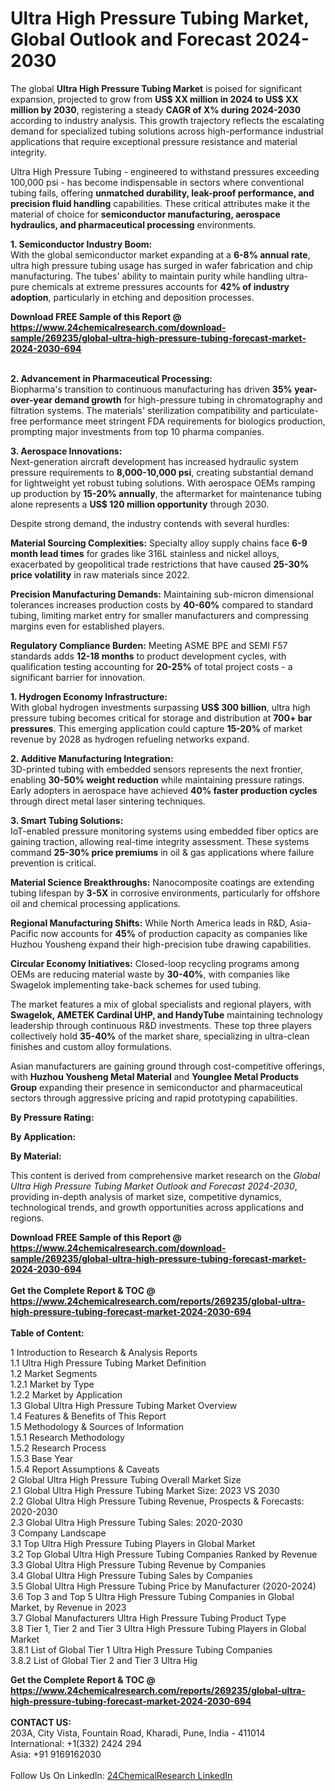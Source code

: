 <h1>Ultra High Pressure Tubing Market, Global Outlook and Forecast 2024-2030</h1><p>The global <strong>Ultra High Pressure Tubing Market</strong> is poised for significant expansion, projected to grow from <strong>US$ XX million in 2024 to US$ XX million by 2030</strong>, registering a steady <strong>CAGR of X% during 2024-2030</strong> according to industry analysis. This growth trajectory reflects the escalating demand for specialized tubing solutions across high-performance industrial applications that require exceptional pressure resistance and material integrity.</p><p>Ultra High Pressure Tubing - engineered to withstand pressures exceeding 100,000 psi - has become indispensable in sectors where conventional tubing fails, offering <strong>unmatched durability, leak-proof performance, and precision fluid handling</strong> capabilities. These critical attributes make it the material of choice for <strong>semiconductor manufacturing, aerospace hydraulics, and pharmaceutical processing</strong> environments.</p><p><strong>1. Semiconductor Industry Boom:</strong><br>
With the global semiconductor market expanding at a <strong>6-8% annual rate</strong>, ultra high pressure tubing usage has surged in wafer fabrication and chip manufacturing. The tubes' ability to maintain purity while handling ultra-pure chemicals at extreme pressures accounts for <strong>42% of industry adoption</strong>, particularly in etching and deposition processes.</p><div><b>Download FREE Sample of this Report @ 
            <a href="https://www.24chemicalresearch.com/download-sample/269235/global-ultra-high-pressure-tubing-forecast-market-2024-2030-694">
            https://www.24chemicalresearch.com/download-sample/269235/global-ultra-high-pressure-tubing-forecast-market-2024-2030-694</a></b></div><br><p><strong>2. Advancement in Pharmaceutical Processing:</strong><br>
Biopharma's transition to continuous manufacturing has driven <strong>35% year-over-year demand growth</strong> for high-pressure tubing in chromatography and filtration systems. The materials' sterilization compatibility and particulate-free performance meet stringent FDA requirements for biologics production, prompting major investments from top 10 pharma companies.</p><p><strong>3. Aerospace Innovations:</strong><br>
Next-generation aircraft development has increased hydraulic system pressure requirements to <strong>8,000-10,000 psi</strong>, creating substantial demand for lightweight yet robust tubing solutions. With aerospace OEMs ramping up production by <strong>15-20% annually</strong>, the aftermarket for maintenance tubing alone represents a <strong>US$ 120 million opportunity</strong> through 2030.</p><p>Despite strong demand, the industry contends with several hurdles:</p><p><strong>Material Sourcing Complexities:</strong> Specialty alloy supply chains face <strong>6-9 month lead times</strong> for grades like 316L stainless and nickel alloys, exacerbated by geopolitical trade restrictions that have caused <strong>25-30% price volatility</strong> in raw materials since 2022.</p><p><strong>Precision Manufacturing Demands:</strong> Maintaining sub-micron dimensional tolerances increases production costs by <strong>40-60%</strong> compared to standard tubing, limiting market entry for smaller manufacturers and compressing margins even for established players.</p><p><strong>Regulatory Compliance Burden:</strong> Meeting ASME BPE and SEMI F57 standards adds <strong>12-18 months</strong> to product development cycles, with qualification testing accounting for <strong>20-25%</strong> of total project costs - a significant barrier for innovation.</p><p><strong>1. Hydrogen Economy Infrastructure:</strong><br>
With global hydrogen investments surpassing <strong>US$ 300 billion</strong>, ultra high pressure tubing becomes critical for storage and distribution at <strong>700+ bar pressures</strong>. This emerging application could capture <strong>15-20%</strong> of market revenue by 2028 as hydrogen refueling networks expand.</p><p><strong>2. Additive Manufacturing Integration:</strong><br>
3D-printed tubing with embedded sensors represents the next frontier, enabling <strong>30-50% weight reduction</strong> while maintaining pressure ratings. Early adopters in aerospace have achieved <strong>40% faster production cycles</strong> through direct metal laser sintering techniques.</p><p><strong>3. Smart Tubing Solutions:</strong><br>
IoT-enabled pressure monitoring systems using embedded fiber optics are gaining traction, allowing real-time integrity assessment. These systems command <strong>25-30% price premiums</strong> in oil &amp; gas applications where failure prevention is critical.</p><p><strong>Material Science Breakthroughs:</strong> Nanocomposite coatings are extending tubing lifespan by <strong>3-5X</strong> in corrosive environments, particularly for offshore oil and chemical processing applications.</p><p><strong>Regional Manufacturing Shifts:</strong> While North America leads in R&amp;D, Asia-Pacific now accounts for <strong>45%</strong> of production capacity as companies like Huzhou Yousheng expand their high-precision tube drawing capabilities.</p><p><strong>Circular Economy Initiatives:</strong> Closed-loop recycling programs among OEMs are reducing material waste by <strong>30-40%</strong>, with companies like Swagelok implementing take-back schemes for used tubing.</p><p>The market features a mix of global specialists and regional players, with <strong>Swagelok, AMETEK Cardinal UHP, and HandyTube</strong> maintaining technology leadership through continuous R&amp;D investments. These top three players collectively hold <strong>35-40%</strong> of the market share, specializing in ultra-clean finishes and custom alloy formulations.</p><p>Asian manufacturers are gaining ground through cost-competitive offerings, with <strong>Huzhou Yousheng Metal Material</strong> and <strong>Younglee Metal Products Group</strong> expanding their presence in semiconductor and pharmaceutical sectors through aggressive pricing and rapid prototyping capabilities.</p><p><strong>By Pressure Rating:</strong></p><p><strong>By Application:</strong></p><p><strong>By Material:</strong></p><p>This content is derived from comprehensive market research on the <em>Global Ultra High Pressure Tubing Market Outlook and Forecast 2024-2030</em>, providing in-depth analysis of market size, competitive dynamics, technological trends, and growth opportunities across applications and regions.</p><div><b>Download FREE Sample of this Report @ 
            <a href="https://www.24chemicalresearch.com/download-sample/269235/global-ultra-high-pressure-tubing-forecast-market-2024-2030-694">
            https://www.24chemicalresearch.com/download-sample/269235/global-ultra-high-pressure-tubing-forecast-market-2024-2030-694</a></b></div><br><div><b>Get the Complete Report & TOC @ 
            <a href="https://www.24chemicalresearch.com/reports/269235/global-ultra-high-pressure-tubing-forecast-market-2024-2030-694">
            https://www.24chemicalresearch.com/reports/269235/global-ultra-high-pressure-tubing-forecast-market-2024-2030-694</a></b></div><br>
            <b>Table of Content:</b><p>1 Introduction to Research & Analysis Reports<br />
    1.1 Ultra High Pressure Tubing Market Definition<br />
    1.2 Market Segments<br />
        1.2.1 Market by Type<br />
        1.2.2 Market by Application<br />
    1.3 Global Ultra High Pressure Tubing Market Overview<br />
    1.4 Features & Benefits of This Report<br />
    1.5 Methodology & Sources of Information<br />
        1.5.1 Research Methodology<br />
        1.5.2 Research Process<br />
        1.5.3 Base Year<br />
        1.5.4 Report Assumptions & Caveats<br />
2 Global Ultra High Pressure Tubing Overall Market Size<br />
    2.1 Global Ultra High Pressure Tubing Market Size: 2023 VS 2030<br />
    2.2 Global Ultra High Pressure Tubing Revenue, Prospects & Forecasts: 2020-2030<br />
    2.3 Global Ultra High Pressure Tubing Sales: 2020-2030<br />
3 Company Landscape<br />
    3.1 Top Ultra High Pressure Tubing Players in Global Market<br />
    3.2 Top Global Ultra High Pressure Tubing Companies Ranked by Revenue<br />
    3.3 Global Ultra High Pressure Tubing Revenue by Companies<br />
    3.4 Global Ultra High Pressure Tubing Sales by Companies<br />
    3.5 Global Ultra High Pressure Tubing Price by Manufacturer (2020-2024)<br />
    3.6 Top 3 and Top 5 Ultra High Pressure Tubing Companies in Global Market, by Revenue in 2023<br />
    3.7 Global Manufacturers Ultra High Pressure Tubing Product Type<br />
    3.8 Tier 1, Tier 2 and Tier 3 Ultra High Pressure Tubing Players in Global Market<br />
        3.8.1 List of Global Tier 1 Ultra High Pressure Tubing Companies<br />
        3.8.2 List of Global Tier 2 and Tier 3 Ultra Hig</p><div><b>Get the Complete Report & TOC @ 
            <a href="https://www.24chemicalresearch.com/reports/269235/global-ultra-high-pressure-tubing-forecast-market-2024-2030-694">
            https://www.24chemicalresearch.com/reports/269235/global-ultra-high-pressure-tubing-forecast-market-2024-2030-694</a></b></div><br><b>CONTACT US:</b><br>
            203A, City Vista, Fountain Road, Kharadi, Pune, India - 411014<br>
            International: +1(332) 2424 294<br>
            Asia: +91 9169162030 <br><br>
            Follow Us On LinkedIn: <a href="https://www.linkedin.com/company/24chemicalresearch/">24ChemicalResearch LinkedIn</a>